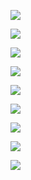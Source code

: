 ![](https://www.nta.go.jp/tmp/e3e2bc1f-2a65-4693-9cbd-39b28b01ebd3/images/06e818110a6c2019a80b99d09587c8c3b1c0947802f9676e39c949eba9761d0e.jpg)

![](https://www.nta.go.jp/tmp/e3e2bc1f-2a65-4693-9cbd-39b28b01ebd3/images/b14ef2d4c3d4c56c8f4692042547f7fd070733d945c73a7091cb3adf10b2c28c.jpg)

![](https://www.nta.go.jp/tmp/e3e2bc1f-2a65-4693-9cbd-39b28b01ebd3/images/c7564d857ba21f6822e5655ba87d51cc6592e7f73b23f839ce014897475ad5ed.jpg)

![](https://www.nta.go.jp/tmp/e3e2bc1f-2a65-4693-9cbd-39b28b01ebd3/images/6b909288c9616710f409386316359fba581aed4509bdd1b663889bff9bba62c5.jpg)

![](https://www.nta.go.jp/tmp/e3e2bc1f-2a65-4693-9cbd-39b28b01ebd3/images/5c3844e719090f6fa0993bfaafc4d30fad81231a8e7858a271e6ac6b3c014fb7.jpg)

![](https://www.nta.go.jp/tmp/e3e2bc1f-2a65-4693-9cbd-39b28b01ebd3/images/9038b9e63f443a2c75a70f8926b0082f3829aad3d72647a920f47698b043f5a5.jpg)

![](https://www.nta.go.jp/tmp/e3e2bc1f-2a65-4693-9cbd-39b28b01ebd3/images/2657d0ecaca062750a94625d0afd407734386c6a6c14c1fefa11824c686bfd10.jpg)

![](https://www.nta.go.jp/tmp/e3e2bc1f-2a65-4693-9cbd-39b28b01ebd3/images/523465edb18d18020c96c07ff54b79a7c5d4b93806ece88e888723aa3bc00c9d.jpg)

![](https://www.nta.go.jp/tmp/e3e2bc1f-2a65-4693-9cbd-39b28b01ebd3/images/bbbda6772d8c8332ef933c9b4001ace3203ba3809aa6405a51368f8b14e0c052.jpg)